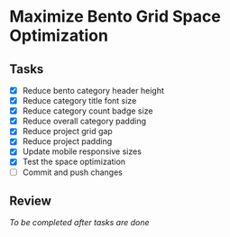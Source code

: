 # Maximize Bento Grid Space Optimization

## Tasks
- [x] Reduce bento category header height
- [x] Reduce category title font size
- [x] Reduce category count badge size
- [x] Reduce overall category padding
- [x] Reduce project grid gap
- [x] Reduce project padding
- [x] Update mobile responsive sizes
- [x] Test the space optimization
- [ ] Commit and push changes

## Review
*To be completed after tasks are done*

